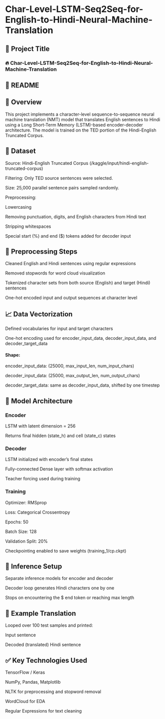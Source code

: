 # Char-Level-LSTM-Seq2Seq-for-English-to-Hindi-Neural-Machine-Translation

## 🔧 Project Title

### 🔥 Char-Level-LSTM-Seq2Seq-for-English-to-Hindi-Neural-Machine-Translation

## 📘 README

## 📌 Overview

  This project implements a character-level sequence-to-sequence neural machine translation (NMT) model that translates English sentences to Hindi using a Long Short-Term Memory (LSTM)-based encoder-decoder architecture. The model is trained on the TED portion of the Hindi-English Truncated Corpus.

## 📂 Dataset

Source: Hindi-English Truncated Corpus (/kaggle/input/hindi-english-truncated-corpus)

Filtering: Only TED source sentences were selected.

Size: 25,000 parallel sentence pairs sampled randomly.

Preprocessing:

  Lowercasing

  Removing punctuation, digits, and English characters from Hindi text

  Stripping whitespaces

  Special start (%) and end ($) tokens added for decoder input

## 🧼 Preprocessing Steps

  Cleaned English and Hindi sentences using regular expressions

  Removed stopwords for word cloud visualization

  Tokenized character sets from both source (English) and target (Hindi) sentences

  One-hot encoded input and output sequences at character level

## 📈 Data Vectorization

  Defined vocabularies for input and target characters

  One-hot encoding used for encoder_input_data, decoder_input_data, and decoder_target_data

#### Shape:

  encoder_input_data: (25000, max_input_len, num_input_chars)

  decoder_input_data: (25000, max_output_len, num_output_chars)

  decoder_target_data: same as decoder_input_data, shifted by one timestep

## 🧠 Model Architecture

### Encoder

  LSTM with latent dimension = 256

  Returns final hidden (state_h) and cell (state_c) states

### Decoder

  LSTM initialized with encoder’s final states

  Fully-connected Dense layer with softmax activation

  Teacher forcing used during training

### Training

  Optimizer: RMSprop

  Loss: Categorical Crossentropy

  Epochs: 50

  Batch Size: 128

  Validation Split: 20%

  Checkpointing enabled to save weights (training_1/cp.ckpt)

## 🧪 Inference Setup

  Separate inference models for encoder and decoder

  Decoder loop generates Hindi characters one by one

  Stops on encountering the $ end token or reaching max length

## 🔁 Example Translation

  Looped over 100 test samples and printed:

  Input sentence

  Decoded (translated) Hindi sentence

## ✅ Key Technologies Used

  TensorFlow / Keras

  NumPy, Pandas, Matplotlib

  NLTK for preprocessing and stopword removal

  WordCloud for EDA

  Regular Expressions for text cleaning

